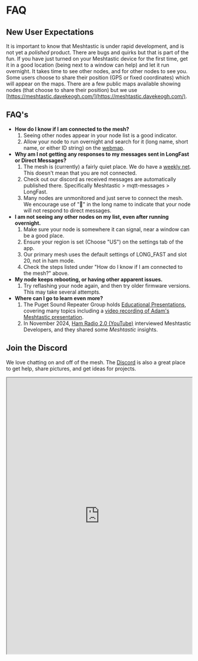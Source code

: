 # FAQ

## New User Expectations
It is important to know that Meshtastic is under rapid development, and is not yet a *polished* product. There are bugs and quirks but that is part of the fun. If you have just turned on your Meshtastic device for the first time, get it in a good location (being next to a window can help) and let it run overnight. It takes time to see other nodes, and for other nodes to see you. Some users choose to share their position (GPS or fixed coordinates) which will appear on the maps. There are a few public maps available showing nodes (that choose to share their position) but we use [https://meshtastic.davekeogh.com/](https://meshtastic.davekeogh.com/).


## FAQ's

* **How do I know if I am connected to the mesh?**
    1. Seeing other nodes appear in your node list is a good indicator.
    1. Allow your node to run overnight and search for it (long name, short name, or either ID string) on the [webmap](https://meshtastic.davekeogh.com/).
* **Why am I not getting any responses to my messages sent in LongFast or Direct Messages?**
    1. The mesh is (currently) a fairly quiet place. We do have a [weekly net](/meshtastic/#weekly-net). This doesn't mean that you are not connected.
    1. Check out our discord as received messages are automatically published there. Specifically Meshtastic > mqtt-messages > LongFast.
    1. Many nodes are unmonitored and just serve to connect the mesh. We encourage use of "📵" in the long name to indicate that your node will not respond to direct messages. 
* **I am not seeing any other nodes on my list, even after running overnight.**
    1. Make sure your node is somewhere it can signal, near a window can be a good place.
    1. Ensure your region is set (Choose "US") on the settings tab of the app.
    1. Our primary mesh uses the default settings of LONG_FAST and slot 20, not in ham mode. 
    1. Check the steps listed under "How do I know if I am connected to the mesh?" above.
* **My node keeps rebooting, or having other apparent issues.**
    1. Try reflashing your node again, and then try older firmware versions. This may take several attempts.
* **Where can I go to learn even more?**
    1. The Puget Sound Repeater Group holds [Educational Presentations](https://web.psrg.org/educational-presentations/), covering many topics including a [video recording of Adam's Meshtastic presentation](https://www.youtube.com/watch?v=QyhIoz4HR4s).
    1. In November 2024, [Ham Radio 2.0 (YouTube)](https://www.youtube.com/watch?v=YywOlirsOMA) interviewed Meshtastic Developers, and they shared some _Meshtastic_ insights.

## Join the Discord
We love chatting on and off of the mesh. The [Discord](https://discord.gg/ANvUg3AyZt) is also a great place to get help, share pictures, and get ideas for projects.
<iframe src="https://e.widgetbot.io/channels/1291139029814739084/1294852768019910777" allow="clipboard-write; fullscreen" height="750" width="100%"></iframe>
